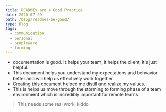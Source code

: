 ```yaml
---
title: READMEs are a Good Practice
date: 2020-07-29
path: /blog/readmes-be-good/
type: Blog
tags:
  - communication
  - personal
  - peopleware
  - forming
---
```


* documentation is good. It helps your team, it helps the client, it's just helpful.
* This document helps you understand my expectations and behvavior better and will help us effectively work together.
* Creating this document helped me distill and realize my values.
* This is helps us move through the storming to forming phase of a team environment which is incredibly important for remote teams

> This needs some real work, kiddo.
